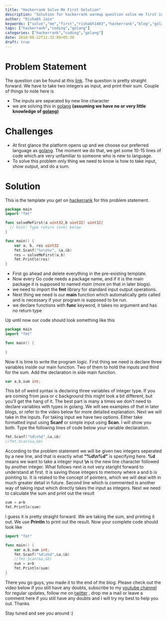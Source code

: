 ```yaml
---
title: "Hackerrank Solve Me First Solution"
description: "Solution for hackerrank warmup question solve me first in golang. In this blog I'll discuss my solution, what mistakes I initially made and what concepts I learned."
author: "Rishabh Jain"
keywords: ["solve","me","first","rishabh1403","hackerrank","blog","golang","solution","learn","code"]
tags: ["hackerrank","coding","golang"]
categories: ["hackerrank","coding","golang"]
date: 2018-08-22T12:32:09+05:30
draft: true
---
```

<!--Solution for hackerrank warmup question solve me first in golang. In this blog I'll discuss my solution, what mistakes I initially made and what concepts I learned.-->
<!--more-->
# Problem Statement
The question can be found at this [link](https://www.hackerrank.com/challenges/solve-me-first/problem). The question is pretty straight forward. We have to take two integers as input, and print their sum.
Couple of things to note here is 

* The inputs are separated by new line character
* we are solving this in [golang](https://golang.org/) **(assuming we have no or very little knowledge of [golang](https://golang.org/))**

# Challenges
* At first glance the platform opens up and we choose our preferred language as [golang](https://golang.org/). The moment we do that, we get some 10-15 lines of code which are very unfamiliar to someone who is new to language.
* To solve this problem only thing we need to know is how to take input, show output, and do a sum.

# Solution

This is the template you get on [hackerrank](https://www.hackerrank.com/) for this problem statement.

```go
package main
import "fmt"

func solveMeFirst(a uint32,b uint32) uint32{
  // Hint: Type return (a+b) below
}

func main() {
    var a, b, res uint32
    fmt.Scanf("%v\n%v", &a,&b)
    res = solveMeFirst(a,b)
    fmt.Println(res)
}
```
* First go ahead and delete everything in the pre-existing template.
* Now every Go code needs a package name, and if it is the main package it is supposed to named _main_  (more on that in later blogs).
* we need to import the **fmt** library for standard input output operations.
* Next thing we need is our **main** function which automatically gets called and is necessary if your program is supposed to be run.
* we declare functions with **func** keyword, it takes no argument and has no return type

Up until now our code should look something like this 
```go
package main
import "fmt"

func main() {
    
}
```
Now it is time to write the program logic. First thing we need is declare three variables inside our main function. Two of them to hold the inputs and third for the sum. Add the declaration in side main function.
```go
var a,b,sum int;
```
This bit of weird syntax is declaring three variables of integer type. If you are coming from java or c background this might look a bit different, but you'll get the hang of it. The best part is many a times we don't need to declare variables with types in golang. We will see examples of that in later blogs, or refer to the video below for more detailed explanation. Next we will take in the inputs. For taking input we have two options. Either take formatted input using **Scanf** or simple input using **Scan**. I will show you both. Type the following lines of code below your variable declaration.
```go
fmt.Scanf("%d\n%d",&a,&b)
//fmt.Scan(&a,&b)
```
According to the problem statement we will be given two integers seperated by a new line, and that is exactly what **"%d\n%d"** is specifying here. **%d** means we want to take a integer input **\n** is the new line character followed by another integer. What follows next is not very staright forward to understand at first. It is saving those integers to memony where a and b is pointing to. It is related to the concept of pointers, which we will deal with in much greater detail in future. 
Second line which is commented is another way of taking input which directly takes the input as integers. Next we need to calculate the sum and   print out the result
```go
sum = a+b
fmt.Println(sum)
```
I guess it is pretty straight forward. We are taking the sum, and printing it out. We use **Println** to print out the result.
Now your complete code should look like
```go
import "fmt"

func main() {
    var a,b,sum int;
    fmt.Scanf("%d\n%d",&a,&b)
    //fmt.Scan(&a,&b)
    sum = a+b
    fmt.Println(sum)
}
```
There you go guys, you made it to the end of the blog. Please check out the video below if you still have any doubts, subscribe to my [youtube channel](https://www.youtube.com/channel/UC4syrEYE9_fzeVBajZIyHlA) for regular updates, follow me on [twitter](https://www.twitter.com/rishabhjain1403) , drop me a mail or leave a  comment here if you still have any doubts and I will try my best to help you out. Thanks

Stay tuned and see you around :)

